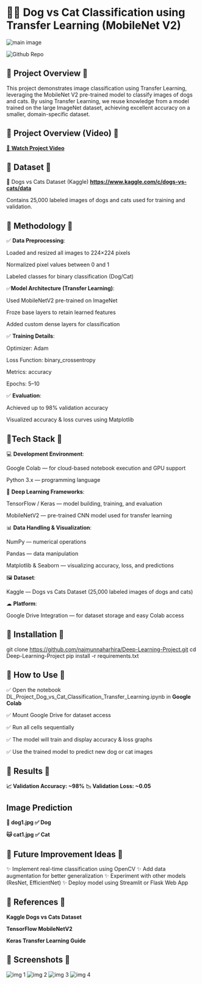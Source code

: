 # 🐶🐱 Dog vs Cat Classification using Transfer Learning (MobileNet V2)

![main image](https://github.com/user-attachments/assets/6bc72e71-193d-4ef2-8987-f95d1fce0f09)


 ![Github Repo](https://img.shields.io/badge/GitHub-najmunnaharhira%2FDeep--Learning--Project-blue?logo=github)

## 🔹 Project Overview 🔹

This project demonstrates image classification using Transfer Learning, leveraging the MobileNet V2 pre-trained model to classify images of dogs and cats.
By using Transfer Learning, we reuse knowledge from a model trained on the large ImageNet dataset, achieving excellent accuracy on a smaller, domain-specific dataset.

## 🔹 Project Overview (Video) 🔹

[🎥 **Watch Project Video**](https://youtu.be/gBu9Y460SMg?si=BZfY81eBqrB3CDLd)


## 🔹 Dataset 🔹

📂 Dogs vs Cats Dataset (Kaggle)
 **https://www.kaggle.com/c/dogs-vs-cats/data**

Contains 25,000 labeled images of dogs and cats used for training and validation.

## 🔹 Methodology 🔹

✅ **Data Preprocessing**:

Loaded and resized all images to 224×224 pixels

Normalized pixel values between 0 and 1

Labeled classes for binary classification (Dog/Cat)

✅**Model Architecture (Transfer Learning)**:

Used MobileNetV2 pre-trained on ImageNet

Froze base layers to retain learned features

Added custom dense layers for classification

✅ **Training Details**:

Optimizer: Adam

Loss Function: binary_crossentropy

Metrics: accuracy

Epochs: 5–10

✅ **Evaluation**:

Achieved up to 98% validation accuracy

Visualized accuracy & loss curves using Matplotlib

## 🔹Tech Stack 🔹

💻 **Development Environment**:

Google Colab — for cloud-based notebook execution and GPU support

Python 3.x — programming language

🧠 **Deep Learning Frameworks**:

TensorFlow / Keras — model building, training, and evaluation

MobileNetV2 — pre-trained CNN model used for transfer learning

📊 **Data Handling & Visualization**:

NumPy — numerical operations

Pandas — data manipulation

Matplotlib & Seaborn — visualizing accuracy, loss, and predictions

🖼 **Dataset**:

Kaggle — Dogs vs Cats Dataset (25,000 labeled images of dogs and cats)

☁ **Platform**:

Google Drive Integration — for dataset storage and easy Colab access

## 🔹 Installation 🔹
git clone https://github.com/najmunnaharhira/Deep-Learning-Project.git
cd Deep-Learning-Project
pip install -r requirements.txt

## 🔹 How to Use 🔹

✅ Open the notebook DL_Project_Dog_vs_Cat_Classification_Transfer_Learning.ipynb in **Google Colab**

✅ Mount Google Drive for dataset access

✅ Run all cells sequentially

✅ The model will train and display accuracy & loss graphs

✅ Use the trained model to predict new dog or cat images


## 🔹 Results 🔹

**📈 Validation Accuracy: ~98%**
**📉 Validation Loss: ~0.05**

## Image	Prediction
**🐶 dog1.jpg	✅ Dog**

**🐱 cat1.jpg	✅ Cat**

## 🔹 Future Improvement Ideas 🔹

✨ Implement real-time classification using OpenCV
✨ Add data augmentation for better generalization
✨ Experiment with other models (ResNet, EfficientNet)
✨ Deploy model using Streamlit or Flask Web App

## 🔹 References 🔹

**Kaggle Dogs vs Cats Dataset**

**TensorFlow MobileNetV2**

**Keras Transfer Learning Guide**
## 🔹 Screenshots 🔹
 ![img 1](https://github.com/user-attachments/assets/899fedad-86de-4fc0-9f8f-12208ee11812)
 ![img 2](https://github.com/user-attachments/assets/93eee8e3-8125-47ff-a41b-0b98ff13f7e9)
 ![img 3](https://github.com/user-attachments/assets/3575223a-517a-443e-a65f-5ad17c777579)
 ![img 4](https://github.com/user-attachments/assets/b1f7f84f-a964-4fb3-8e96-a7476d55b4d0)











